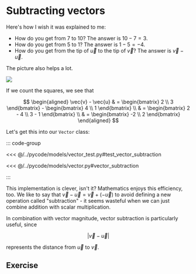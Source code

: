 # Subtracting vectors

Here's how I wish it was explained to me:

- How do you get from $7$ to $10$? The answer is $10 - 7 = 3$.
- How do you get from $5$ to $1$? The answer is $1 - 5 = -4$.
- How do you get from the tip of $\vec{u}$ to the tip of $\vec{v}$? The answer
  is $\vec{v} - \vec{u}$.

The picture also helps a lot.

![](/images/vector-subtraction.svg)

If we count the squares, we see that

$$
\begin{aligned}
\vec{v} - \vec{u}
& = \begin{bmatrix} 2 \\ 3 \end{bmatrix} - \begin{bmatrix} 4 \\ 1 \end{bmatrix} \\
& = \begin{bmatrix} 2 - 4 \\ 3 - 1 \end{bmatrix} \\
& = \begin{bmatrix} -2 \\ 2 \end{bmatrix}
\end{aligned}
$$

Let's get this into our `Vector` class:

::: code-group

<<< @/../pycode/models/vector_test.py#test_vector_subtraction

<<< @/../pycode/models/vector.py#vector_subtraction

:::

This implementation is clever, isn't it? Mathematics enjoys this efficiency,
too. We like to say that $\vec{v} - \vec{u} = \vec{v} + (-\vec{u})$ to avoid
defining a new operation called "subtraction" - it seems wasteful when we can
just combine addition with scalar multiplication.

In combination with vector magnitude, vector subtraction is particularly useful,
since

$$
|\vec{v} - \vec{u}|
$$

represents the distance from $\vec{u}$ to $\vec{v}$.

## Exercise

<Exercise id="subtracting-vectors" />
